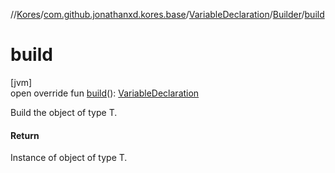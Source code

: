 //[Kores](../../../../index.md)/[com.github.jonathanxd.kores.base](../../index.md)/[VariableDeclaration](../index.md)/[Builder](index.md)/[build](build.md)

# build

[jvm]\
open override fun [build](build.md)(): [VariableDeclaration](../index.md)

Build the object of type T.

#### Return

Instance of object of type T.
